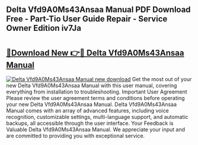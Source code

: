 ## Delta Vfd9A0Ms43Ansaa Manual PDF Download Free - Part-Tio User Guide Repair - Service Owner Edition iv7Ja

# <h2><a href="http://bc19541.oget.top/?id=Delta+Vfd9A0Ms43Ansaa+Manual">🔗Download New 👉🔴 Delta Vfd9A0Ms43Ansaa Manual</a></h2>

[![Delta Vfd9A0Ms43Ansaa Manual new download](https://i.imgur.com/5g1atiW.png)](http://bc19541.oget.top/?id=Delta+Vfd9A0Ms43Ansaa+Manual)
Get the most out of your new Delta Vfd9A0Ms43Ansaa Manual with this user manual, covering everything from installation to troubleshooting. Important User Agreement Please review the user agreement terms and conditions before operating your new Delta Vfd9A0Ms43Ansaa Manual. Delta Vfd9A0Ms43Ansaa Manual comes with an array of advanced features, including voice recognition, customizable settings, multi-language support, and automatic backups, all accessible through the user interface. Your Feedback is Valuable Delta Vfd9A0Ms43Ansaa Manual. We appreciate your input and are committed to providing you with exceptional service.
